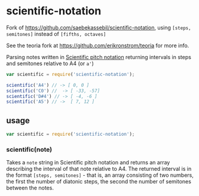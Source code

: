 # scientific-notation

Fork of https://github.com/saebekassebil/scientific-notation,
using `[steps, semitones]` instead of `[fifths, octaves]`

See the teoria fork at https://github.com/erikronstrom/teoria for more info.

Parsing notes written in
[Scientific pitch notation](http://en.wikipedia.org/wiki/Scientific_pitch_notation)
returning intervals in steps and semitones relative to A4 (or `a'`)

```js
var scientific = require('scientific-notation');

scientific('A4') // -> [ 0, 0 ]
scientific('C0') //  -> [ -33, -57]
scientific('D#4') // -> [ -4, -6 ]
scientific('A5') // ->  [ 7, 12 ]
```

## usage

```js
var scientific = require('scientific-notation');
```

### scientific(note)

Takes a `note` string in Scientific pitch notation and returns an array
describing the interval of that note relative to A4. The returned interval is
in the format `[steps, semitones]` - that is, an array consisting of two
numbers, the first the number of diatonic steps, the second the number
of semitones between the notes.